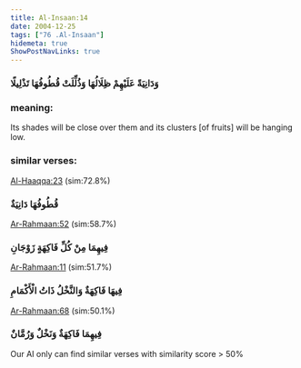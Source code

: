 ```yaml
---
title: Al-Insaan:14
date: 2004-12-25
tags: ["76 .Al-Insaan"]
hidemeta: true 
ShowPostNavLinks: true 
---
```

### وَدَانِيَةً عَلَيْهِمْ ظِلَالُهَا وَذُلِّلَتْ قُطُوفُهَا تَذْلِيلًا
### meaning: 
Its shades will be close over them and its clusters [of fruits] will be hanging low.
### similar verses: 

[Al-Haaqqa:23](/69/23) (sim:72.8%)

### قُطُوفُهَا دَانِيَةٌ

[Ar-Rahmaan:52](/55/52) (sim:58.7%)

### فِيهِمَا مِنْ كُلِّ فَاكِهَةٍ زَوْجَانِ

[Ar-Rahmaan:11](/55/11) (sim:51.7%)

### فِيهَا فَاكِهَةٌ وَالنَّخْلُ ذَاتُ الْأَكْمَامِ

[Ar-Rahmaan:68](/55/68) (sim:50.1%)

### فِيهِمَا فَاكِهَةٌ وَنَخْلٌ وَرُمَّانٌ

Our AI only can find similar verses with similarity score > 50% 
